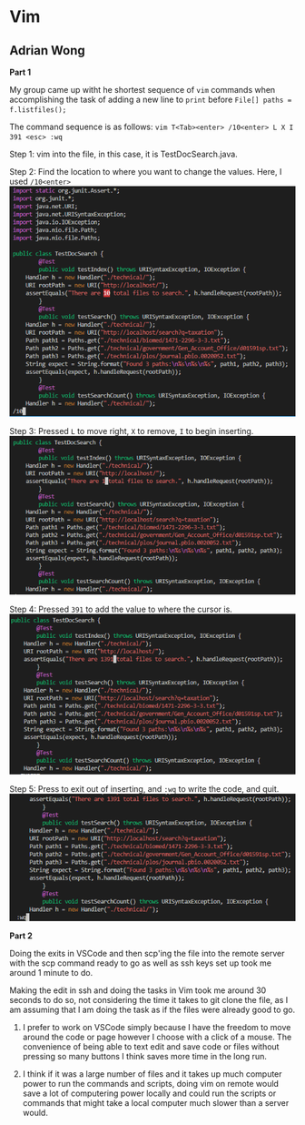 # Vim
## Adrian Wong

**Part 1**

My group came up witht he shortest sequence of `vim` commands when accomplishing the 
task of adding a new line to `print` before `File[] paths = f.listfiles();`

The command sequence is as follows:
`vim T<Tab><enter> /10<enter> L X I 391 <esc> :wq`

Step 1: vim into the file, in this case, it is TestDocSearch.java.

Step 2: Find the location to where you want to change the values. 
Here, I used `/10<enter>`
![Image](https://github.com/adrianwongg1/cse15l-lab-reports/blob/main/CSE15L%20pictures/forwardslash10.PNG?raw=true)

Step 3: Pressed `L` to move right, `X` to remove, `I` to begin inserting.
![Image](https://github.com/adrianwongg1/cse15l-lab-reports/blob/main/CSE15L%20pictures/pressedX.png?raw=true)

Step 4: Pressed `391` to add the value to where the cursor is.
![Image](https://github.com/adrianwongg1/cse15l-lab-reports/blob/main/CSE15L%20pictures/insert391.PNG?raw=true)

Step 5: Press <esc> to exit out of inserting, and `:wq` to write the code, and quit.
![Image](https://github.com/adrianwongg1/cse15l-lab-reports/blob/main/CSE15L%20pictures/pressedColwq.PNG?raw=true)


**Part 2**

Doing the exits in VSCode and then scp'ing the file into the remote server with the scp
command ready to go as well as ssh keys set up took me around 1 minute to do.

Making the edit in ssh and doing the tasks in Vim took me around 30 seconds to do so, not
considering the time it takes to git clone the file, as I am assuming that I am doing the
task as if the files were already good to go.

1. I prefer to work on VSCode simply because I have the freedom to move around the code or page
however I choose with a click of a mouse. The convenience of being able to text edit and save
code or files without pressing so many buttons I think saves more time in the long run.

2. I think if it was a large number of files and it takes up much computer power to run the 
commands and scripts, doing vim on remote would save a lot of computering power locally and 
could run the scripts or commands that might take a local computer much slower than a server
would.

